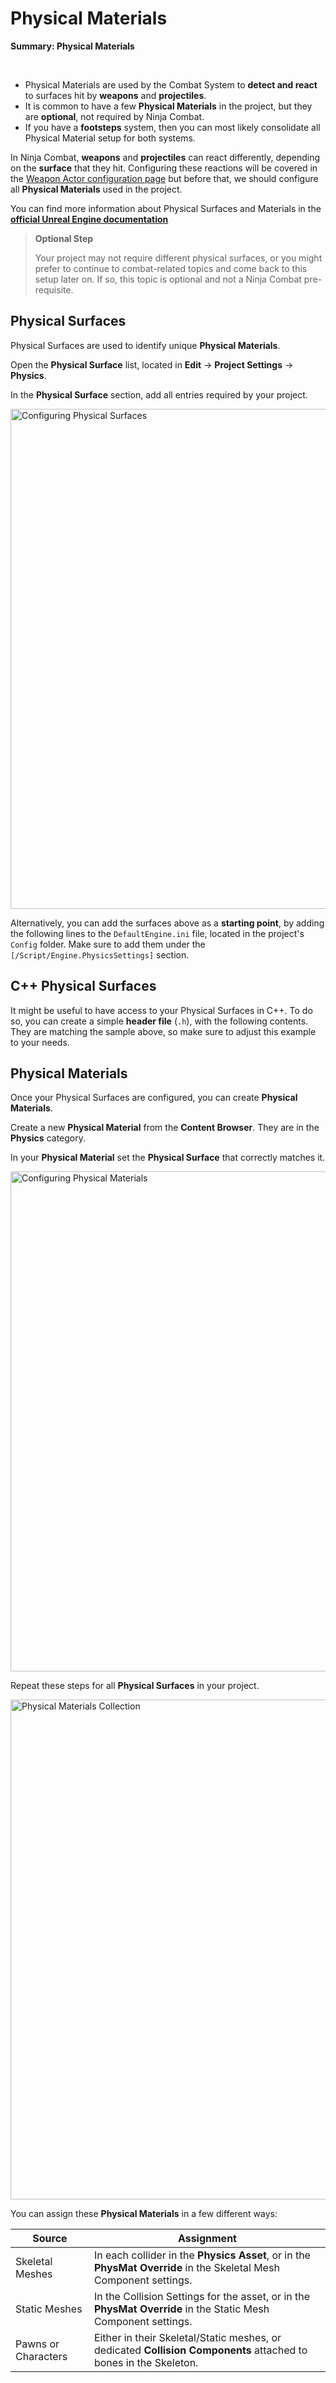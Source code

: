 # Physical Materials
<primary-label ref="combat"/>

<tldr>
    <p><b>Summary: Physical Materials</b></p>
    <br/>
    <ul>
        <li>Physical Materials are used by the Combat System to <b>detect and react</b> to surfaces hit by <b>weapons</b> and <b>projectiles</b>.</li>
        <li>It is common to have a few <b>Physical Materials</b> in the project, but they are <b>optional</b>, not required by Ninja Combat.</li>
        <li>If you have a <b>footsteps</b> system, then you can most likely consolidate all Physical Material setup for both systems.</li>
    </ul>
</tldr>

In Ninja Combat, **weapons** and **projectiles** can react differently, depending on the **surface** that they hit. 
Configuring these reactions will be covered in the [Weapon Actor configuration page](cbt_weapon_actors.md) but before
that, we should configure all **Physical Materials** used in the project.

You can find more information about Physical Surfaces and Materials in the **[official Unreal Engine documentation][1]**

> **Optional Step**
>
> Your project may not require different physical surfaces, or you might prefer to continue to combat-related topics and
> come back to this setup later on. If so, this topic is optional and not a Ninja Combat pre-requisite.

## Physical Surfaces
Physical Surfaces are used to identify unique **Physical Materials**.

<procedure title="Creating Physical Surfaces" collapsible="true" default-state="expanded">
    <step>Open the <b>Physical Surface</b> list, located in <b>Edit</b> &rarr; <b>Project Settings</b> &rarr; <b>Physics</b>.</step>
    <step>
        <p>In the <b>Physical Surface</b> section, add all entries required by your project.</p>
        <img src="cbt_setup_physical_surfaces.png" alt="Configuring Physical Surfaces" width="800" thumbnail="true" border-effect="line"/>
    </step>
</procedure>

Alternatively, you can add the surfaces above as a **starting point**, by adding the following lines to the `DefaultEngine.ini`
file, located in the project's `Config` folder. Make sure to add them under the `[/Script/Engine.PhysicsSettings]` section.

<code-block lang="ini" src="cbt_setup_physical_surfaces.ini" collapsible="true" collapsed-title="Physical Surfaces"/>

## C++ Physical Surfaces
It might be useful to have access to your Physical Surfaces in C++. To do so, you can create a simple **header file**
(`.h`), with the following contents. They are matching the sample above, so make sure to adjust this example to your needs.

<code-block lang="C++" src="cbt_setup_physical_surfaces.h" collapsible="true" collapsed-title="CustomPhysicalSurfaces.h"/>

## Physical Materials
Once your Physical Surfaces are configured, you can create **Physical Materials**. 

<procedure title="Creating Physical Materials" collapsible="true" default-state="expanded">
    <step>Create a new <b>Physical Material</b> from the <b>Content Browser</b>. They are in the <b>Physics</b> category.</step>
    <step>
        <p>In your <b>Physical Material</b> set the <b>Physical Surface</b> that correctly matches it.</p>
        <img src="cbt_setup_physical_materials.png" alt="Configuring Physical Materials" width="800" thumbnail="true" border-effect="line"/>
    </step>
    <step>
        <p>Repeat these steps for all <b>Physical Surfaces</b> in your project.</p>
        <img src="cbt_setup_physical_materials_collection.png" alt="Physical Materials Collection" width="800" thumbnail="true" border-effect="line"/>
    </step>
</procedure>

You can assign these **Physical Materials** in a few different ways:

| Source              | Assignment                                                                                                         |
|---------------------|--------------------------------------------------------------------------------------------------------------------|
| Skeletal Meshes     | In each collider in the **Physics Asset**, or in the **PhysMat Override** in the Skeletal Mesh Component settings. |
| Static Meshes       | In the Collision Settings for the asset, or in the **PhysMat Override** in the Static Mesh Component settings.     |
| Pawns or Characters | Either in their Skeletal/Static meshes, or dedicated **Collision Components** attached to bones in the Skeleton.   |

[1]: https://dev.epicgames.com/documentation/en-us/unreal-engine/physical-materials-in-unreal-engine